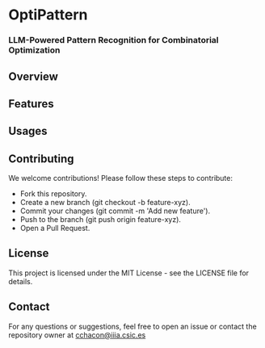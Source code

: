 # OptiPattern
### LLM-Powered Pattern Recognition for Combinatorial Optimization

## Overview

## Features 

## Usages

## Contributing
We welcome contributions! Please follow these steps to contribute:

- Fork this repository.
- Create a new branch (git checkout -b feature-xyz).
- Commit your changes (git commit -m 'Add new feature').
- Push to the branch (git push origin feature-xyz).
- Open a Pull Request.

## License
This project is licensed under the MIT License - see the LICENSE file for details.

## Contact
For any questions or suggestions, feel free to open an issue or contact the repository owner at cchacon@iiia.csic.es
